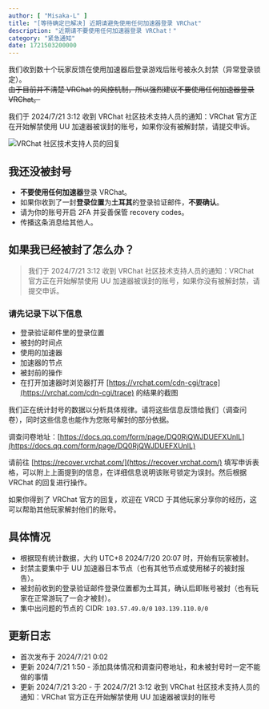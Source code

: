 ```yaml
---
author: [ "Misaka-L" ]
title: "[等待确定已解决] 近期请避免使用任何加速器登录 VRChat"
description: "近期请不要使用任何加速器登录 VRChat！"
category: "紧急通知"
date: 1721503200000
---
```


我们收到数十个玩家反馈在使用加速器后登录游戏后账号被永久封禁（异常登录锁定）。  
~~由于目前并不清楚 VRChat 的风控机制，所以强烈建议不要使用任何加速器登录 VRChat。~~

我们于 2024/7/21 3:12 收到 VRChat 社区技术支持人员的通知：VRChat 官方正在开始解禁使用 UU 加速器被误封的账号，如果你没有被解封禁，请提交申诉。

![VRChat 社区技术支持人员的回复](/blog/do-not-use-proxy-in-vrchat/reply-from-support-community.png)

## 我还没被封号

- **不要使用任何加速器**登录 VRChat。  
- 如果你收到了一封**登录位置**为**土耳其**的登录验证邮件，**不要确认**。
- 请为你的账号开启 2FA 并妥善保管 recovery codes。
- 传播这条消息给其他人。

## 如果我已经被封了怎么办？

> 我们于 2024/7/21 3:12 收到 VRChat 社区技术支持人员的通知：VRChat 官方正在开始解禁使用 UU 加速器被误封的账号，如果你没有被解封禁，请提交申诉。

### 请先记录下以下信息

- 登录验证邮件里的登录位置
- 被封的时间点
- 使用的加速器
- 加速器的节点
- 被封前的操作
- 在打开加速器时浏览器打开 [https://vrchat.com/cdn-cgi/trace](https://vrchat.com/cdn-cgi/trace) 的结果的截图

我们正在统计封号的数据以分析具体规律。请将这些信息反馈给我们（调查问卷），同时这些信息也能作为您账号解封的部分依据。

调查问卷地址：[https://docs.qq.com/form/page/DQ0RjQWJDUEFXUnlL](https://docs.qq.com/form/page/DQ0RjQWJDUEFXUnlL)

请前往 [https://recover.vrchat.com/](https://recover.vrchat.com/) 填写申诉表格，可以附上上面提到的信息，在详细信息说明该账号锁定为误封。然后根据 VRChat 的回复进行操作。

如果你得到了 VRChat 官方的回复，欢迎在 VRCD 于其他玩家分享你的经历，这可以帮助其他玩家解封他们的账号。

## 具体情况

- 根据现有统计数据，大约 UTC+8 2024/7/20 20:07 时，开始有玩家被封。
- 封禁主要集中于 UU 加速器日本节点（也有其他节点或使用梯子的被封报告）。
- 被封前收到的登录验证邮件登录位置都为土耳其，确认后即账号被封（也有玩家在正常游玩了一会才被封）。
- 集中出问题的节点的 CIDR: `103.57.49.0/0` `103.139.110.0/0`

## 更新日志

- 首次发布于 2024/7/21 0:02
- 更新 2024/7/21 1:50 - 添加具体情况和调查问卷地址，和未被封号时一定不能做的事情
- 更新 2024/7/21 3:20 - 于 2024/7/21 3:12 收到 VRChat 社区技术支持人员的通知：VRChat 官方正在开始解禁使用 UU 加速器被误封的账号

